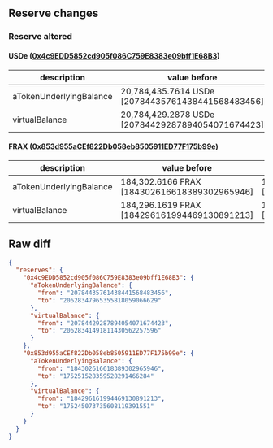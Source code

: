 ## Reserve changes

### Reserve altered

#### USDe ([0x4c9EDD5852cd905f086C759E8383e09bff1E68B3](https://etherscan.io/address/0x4c9EDD5852cd905f086C759E8383e09bff1E68B3))

| description | value before | value after |
| --- | --- | --- |
| aTokenUnderlyingBalance | 20,784,435.7614 USDe [20784435761438441568483456] | 20,628,347.9653 USDe [20628347965355818059066629] |
| virtualBalance | 20,784,429.2878 USDe [20784429287894054071674423] | 20,628,341.4918 USDe [20628341491811430562257596] |


#### FRAX ([0x853d955aCEf822Db058eb8505911ED77F175b99e](https://etherscan.io/address/0x853d955aCEf822Db058eb8505911ED77F175b99e))

| description | value before | value after |
| --- | --- | --- |
| aTokenUnderlyingBalance | 184,302.6166 FRAX [184302616618389302965946] | 175,251.5283 FRAX [175251528359528291466284] |
| virtualBalance | 184,296.1619 FRAX [184296161994469130891213] | 175,245.0737 FRAX [175245073735608119391551] |


## Raw diff

```json
{
  "reserves": {
    "0x4c9EDD5852cd905f086C759E8383e09bff1E68B3": {
      "aTokenUnderlyingBalance": {
        "from": "20784435761438441568483456",
        "to": "20628347965355818059066629"
      },
      "virtualBalance": {
        "from": "20784429287894054071674423",
        "to": "20628341491811430562257596"
      }
    },
    "0x853d955aCEf822Db058eb8505911ED77F175b99e": {
      "aTokenUnderlyingBalance": {
        "from": "184302616618389302965946",
        "to": "175251528359528291466284"
      },
      "virtualBalance": {
        "from": "184296161994469130891213",
        "to": "175245073735608119391551"
      }
    }
  }
}
```